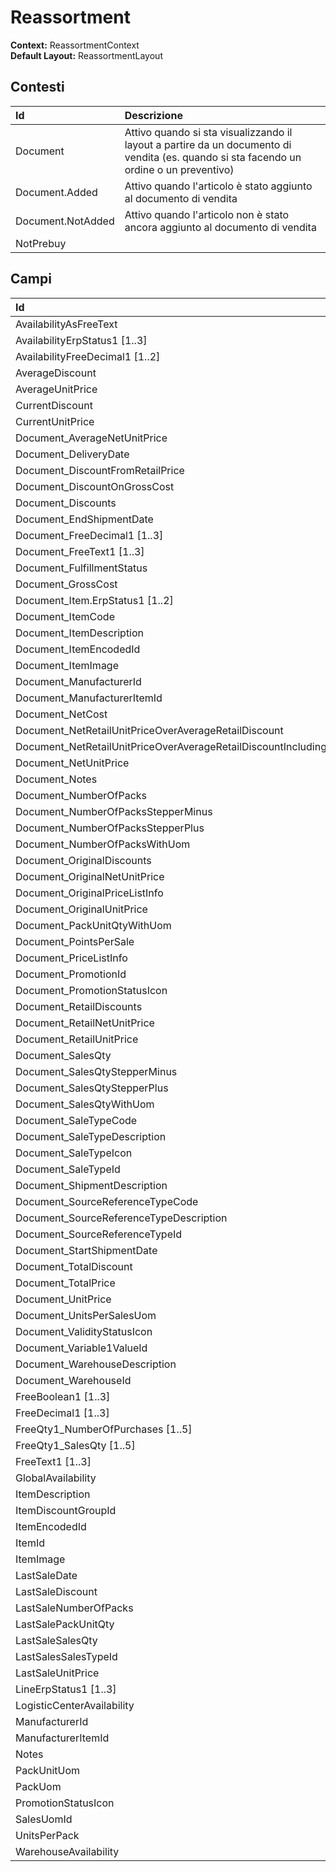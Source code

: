 # Reassortment

**Context:** ReassortmentContext  
**Default Layout:** ReassortmentLayout

## Contesti

| Id | Descrizione |
| :--- | :--- |
| Document | Attivo quando si sta visualizzando il layout a partire da un documento di vendita \(es. quando si sta facendo un ordine o un preventivo\) |
| Document.Added | Attivo quando l'articolo è stato aggiunto al documento di vendita |
| Document.NotAdded | Attivo quando l'articolo non è stato ancora aggiunto al documento di vendita |
| NotPrebuy |  |

## Campi

| Id | Descrizione |
| :--- | :--- |
| AvailabilityAsFreeText |  |
| AvailabilityErpStatus1 \[1..3\] |  |
| AvailabilityFreeDecimal1 \[1..2\] |  |
| AverageDiscount |  |
| AverageUnitPrice |  |
| CurrentDiscount |  |
| CurrentUnitPrice |  |
| Document\_AverageNetUnitPrice |  |
| Document\_DeliveryDate |  |
| Document\_DiscountFromRetailPrice |  |
| Document\_DiscountOnGrossCost |  |
| Document\_Discounts |  |
| Document\_EndShipmentDate |  |
| Document\_FreeDecimal1 \[1..3\] |  |
| Document\_FreeText1 \[1..3\] |  |
| Document\_FulfillmentStatus |  |
| Document\_GrossCost |  |
| Document\_Item.ErpStatus1 \[1..2\] |  |
| Document\_ItemCode |  |
| Document\_ItemDescription |  |
| Document\_ItemEncodedId |  |
| Document\_ItemImage |  |
| Document\_ManufacturerId |  |
| Document\_ManufacturerItemId |  |
| Document\_NetCost |  |
| Document\_NetRetailUnitPriceOverAverageRetailDiscount |  |
| Document\_NetRetailUnitPriceOverAverageRetailDiscountIncludingVat |  |
| Document\_NetUnitPrice |  |
| Document\_Notes |  |
| Document\_NumberOfPacks |  |
| Document\_NumberOfPacksStepperMinus |  |
| Document\_NumberOfPacksStepperPlus |  |
| Document\_NumberOfPacksWithUom |  |
| Document\_OriginalDiscounts |  |
| Document\_OriginalNetUnitPrice |  |
| Document\_OriginalPriceListInfo |  |
| Document\_OriginalUnitPrice |  |
| Document\_PackUnitQtyWithUom |  |
| Document\_PointsPerSale |  |
| Document\_PriceListInfo |  |
| Document\_PromotionId |  |
| Document\_PromotionStatusIcon |  |
| Document\_RetailDiscounts |  |
| Document\_RetailNetUnitPrice |  |
| Document\_RetailUnitPrice |  |
| Document\_SalesQty |  |
| Document\_SalesQtyStepperMinus |  |
| Document\_SalesQtyStepperPlus |  |
| Document\_SalesQtyWithUom |  |
| Document\_SaleTypeCode |  |
| Document\_SaleTypeDescription |  |
| Document\_SaleTypeIcon |  |
| Document\_SaleTypeId |  |
| Document\_ShipmentDescription |  |
| Document\_SourceReferenceTypeCode |  |
| Document\_SourceReferenceTypeDescription |  |
| Document\_SourceReferenceTypeId |  |
| Document\_StartShipmentDate |  |
| Document\_TotalDiscount |  |
| Document\_TotalPrice |  |
| Document\_UnitPrice |  |
| Document\_UnitsPerSalesUom |  |
| Document\_ValidityStatusIcon |  |
| Document\_Variable1ValueId |  |
| Document\_WarehouseDescription |  |
| Document\_WarehouseId |  |
| FreeBoolean1 \[1..3\] |  |
| FreeDecimal1 \[1..3\] |  |
| FreeQty1\_NumberOfPurchases \[1..5\] |  |
| FreeQty1\_SalesQty \[1..5\] |  |
| FreeText1 \[1..3\] |  |
| GlobalAvailability |  |
| ItemDescription |  |
| ItemDiscountGroupId |  |
| ItemEncodedId |  |
| ItemId |  |
| ItemImage |  |
| LastSaleDate |  |
| LastSaleDiscount |  |
| LastSaleNumberOfPacks |  |
| LastSalePackUnitQty |  |
| LastSaleSalesQty |  |
| LastSalesSalesTypeId |  |
| LastSaleUnitPrice |  |
| LineErpStatus1 \[1..3\] |  |
| LogisticCenterAvailability |  |
| ManufacturerId |  |
| ManufacturerItemId |  |
| Notes |  |
| PackUnitUom |  |
| PackUom |  |
| PromotionStatusIcon |  |
| SalesUomId |  |
| UnitsPerPack |  |
| WarehouseAvailability |  |

